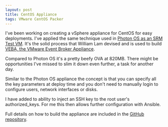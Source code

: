 ```yaml
---
layout: post
title: CentOS Appliance
tags: VMware CentOS Packer
---
```

I've been working on creating a vSphere appliance for CentOS for easy deployments. I've applied the same technique used in [Photon OS as an SRM Test VM](https://mmcgilly.github.io/PhotonSRM/). It's the solid process that William Lam devised and is used to build [VEBA, the VMware Event Broker Appliance](https://github.com/vmware-samples/vcenter-event-broker-appliance). 

Compared to Photon OS it's a pretty beefy OVA at 820MB.  There might be opportunities I've missed to slim it down even further, a task for another day. 

Similar to the Photon OS appliance the concept is that you can specify all the key parameters at deploy time and you don't need to manually login to configure users, network interfaces or disks. 

I have added to ability to inject an SSH key to the root user's authorized_keys. For me this then allows further configuration with Ansible. 

Full details on how to build the appliance are included in the [GitHub repository](https://github.com/mmcgilly/centos-appliance). 
